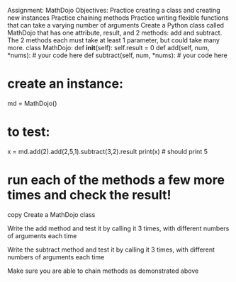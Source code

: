 Assignment: MathDojo
Objectives:
Practice creating a class and creating new instances
Practice chaining methods
Practice writing flexible functions that can take a varying number of arguments
Create a Python class called MathDojo that has one attribute, result, and 2 methods: add and subtract. The 2 methods each must take at least 1 parameter, but could take many more.
class MathDojo:
    def __init__(self):
    	self.result = 0
    def add(self, num, *nums):
    	# your code here
    def subtract(self, num, *nums):
    	# your code here
# create an instance:
md = MathDojo()
# to test:
x = md.add(2).add(2,5,1).subtract(3,2).result
print(x)	# should print 5
# run each of the methods a few more times and check the result!
copy
Create a MathDojo class

Write the add method and test it by calling it 3 times, with different numbers of arguments each time

Write the subtract method and test it by calling it 3 times, with different numbers of arguments each time

Make sure you are able to chain methods as demonstrated above


